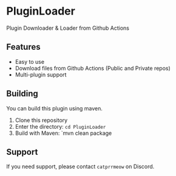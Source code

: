 # PluginLoader
Plugin Downloader & Loader from Github Actions

## Features
- Easy to use
- Download files from Github Actions (Public and Private repos)
- Multi-plugin support

## Building
You can build this plugin using maven.

1. Clone this repository
2. Enter the directory: `cd PluginLoader`
3. Build with Maven: `mvn clean package

## Support
If you need support, please contact `catprrmeow` on Discord.


